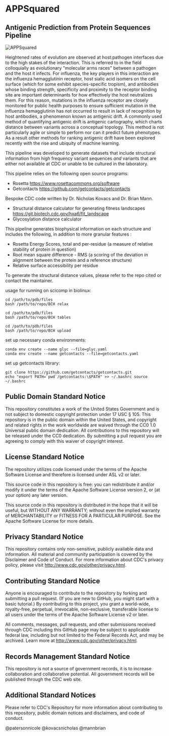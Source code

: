 # APPSquared 
## Antigenic Prediction from Protein Sequences Pipeline 
![APPSquared](https://github.com/nicolepaterson/APPSquared/blob/main/pipeline.png)

Heightened rates of evolution are observed at host:pathogen interfaces due to the high stakes of the interaction.
This is referred to in the field colloquially as evolutionary "molecular arms races" between a pathogen and the host it infects.
For influenza, the key players in this interaction are the influenza hemagglutinin receptor, host sialic acid isomers on the cell surface (which for some exhibit species-specific tropism), and antibodies whose binding strength, specificity and proximity to the receptor binding site are important determinants for how effectively the host neutralizes them. 
For this reason, mutations in the influenza receptor are closely monitored for public health purposes to ensure sufficient mutation in the influenza hemagglutinin has not occurred to result in lack of recognition by host antibodies, a phenomenon known as antigenic drift.
A commonly used method of quantifying antigenic drift is antigenic cartography, which charts distance between variants across a conceptual topology. This method is not particularly agile or simple to perform nor can it predict future phenotypes. As a result other methods for ranking antigenic drift have been explored recently with the rise and ubiquity of machine learning.

This pipeline was developed to generate datasets that include structural information from high frequency variant sequences 
*and* variants that are either not available at CDC or unable to be cultured in the laboratory.

This pipeline relies on the following open source programs:
- Rosetta <https://www.rosettacommons.org/software>
- Getcontacts <https://github.com/getcontacts/getcontacts>

Bespoke CDC code written by Dr. Nicholas Kovacs and Dr. Brian Mann.
- Structural distance calculator for generating fitness landscapes <https://git.biotech.cdc.gov/hxa6/fit_landscape>
- Glycosylation distance calculator

This pipeline generates biophysical information on each structure and includes the following, in addition to more granular features :
- Rosetta Energy Scores, total and per-residue (a measure of relative stability of protein in question)
- Root mean square difference - RMS (a scoring of the deviation in alignment between the protein and a reference structure)
- Relative surface accessibility per residue

To generate the structural distance values, please refer to the repo cited or contact the maintainer.

usage for running on scicomp in biolinux:

```
cd /path/to/pdb/files
bash /path/to/repo/BCH relax
``` 
```
cd /path/to/pdb/files
bash /path/to/repo/BCH tables
```
```
cd /path/to/pdb/files
bash /path/to/repo/BCH upload
```

set up necessary conda  environments: 
```
conda env create --name glyc --file=glyc.yaml
conda env create --name getcontacts --file=getcontacts.yaml
```

set up getcontacts library:
```
git clone https://github.com/getcontacts/getcontacts.git 
echo "export PATH=`pwd`/getcontacts:\$PATH" >> ~/.bashrc source ~/.bashrc
```
## Public Domain Standard Notice
This repository constitutes a work of the United States Government and is not subject to domestic copyright protection under 17 USC § 105. This repository is in the public domain within the United States, and copyright and related rights in the work worldwide are waived through the CC0 1.0 Universal public domain dedication. All contributions to this repository will be released under the CC0 dedication. By submitting a pull request you are agreeing to comply with this waiver of copyright interest.

## License Standard Notice
The repository utilizes code licensed under the terms of the Apache Software License and therefore is licensed under ASL v2 or later.

This source code in this repository is free: you can redistribute it and/or modify it under the terms of the Apache Software License version 2, or (at your option) any later version.

This source code in this repository is distributed in the hope that it will be useful, but WITHOUT ANY WARRANTY; without even the implied warranty of MERCHANTABILITY or FITNESS FOR A PARTICULAR PURPOSE. See the Apache Software License for more details.

## Privacy Standard Notice
This repository contains only non-sensitive, publicly available data and information. All material and community participation is covered by the Disclaimer and Code of Conduct. For more information about CDC's privacy policy, please visit http://www.cdc.gov/other/privacy.html.

## Contributing Standard Notice
Anyone is encouraged to contribute to the repository by forking and submitting a pull request. (If you are new to GitHub, you might start with a basic tutorial.) By contributing to this project, you grant a world-wide, royalty-free, perpetual, irrevocable, non-exclusive, transferable license to all users under the terms of the Apache Software License v2 or later.

All comments, messages, pull requests, and other submissions received through CDC including this GitHub page may be subject to applicable federal law, including but not limited to the Federal Records Act, and may be archived. Learn more at http://www.cdc.gov/other/privacy.html.

## Records Management Standard Notice
This repository is not a source of government records, it is to increase collaboration and collaborative potential. All government records will be published through the CDC web site.

## Additional Standard Notices
Please refer to CDC's Repository for more information about contributing to this repository, public domain notices and disclaimers, and code of conduct.

@patersonnicole
@kovacsnicholas
@mannbrian
